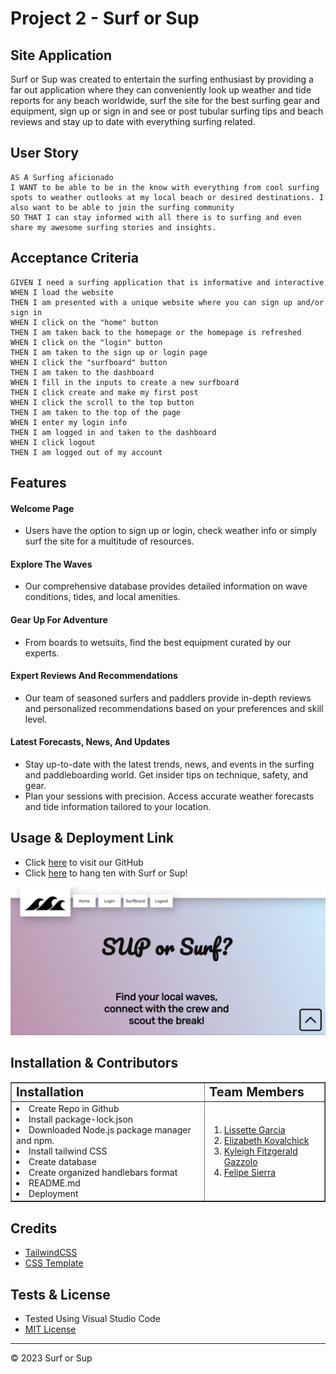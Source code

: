 # Project 2 - Surf or Sup
## Site Application
Surf or Sup was created to entertain the surfing enthusiast by providing a far out application where they can conveniently look up weather and tide reports for any beach worldwide, surf the site for the best surfing gear and equipment, sign up or sign in and see or post tubular surfing tips and beach reviews and stay up to date with everything surfing related.

## User Story
```
AS A Surfing aficionado
I WANT to be able to be in the know with everything from cool surfing spots to weather outlooks at my local beach or desired destinations. I also want to be able to join the surfing community
SO THAT I can stay informed with all there is to surfing and even share my awesome surfing stories and insights.
```

## Acceptance Criteria
``` 
GIVEN I need a surfing application that is informative and interactive 
WHEN I load the website
THEN I am presented with a unique website where you can sign up and/or sign in
WHEN I click on the "home" button
THEN I am taken back to the homepage or the homepage is refreshed
WHEN I click on the "login" button
THEN I am taken to the sign up or login page
WHEN I click the "surfboard" button
THEN I am taken to the dashboard
WHEN I fill in the inputs to create a new surfboard 
THEN I click create and make my first post
WHEN I click the scroll to the top button
THEN I am taken to the top of the page
WHEN I enter my login info
THEN I am logged in and taken to the dashboard
WHEN I click logout 
THEN I am logged out of my account
``` 
## Features

#### Welcome Page
* Users have the option to sign up or login, check weather info or simply surf the site for a multitude of resources.

#### Explore The Waves
* Our comprehensive database provides detailed information on wave conditions, tides, and local amenities. 

#### Gear Up For Adventure
* From boards to wetsuits, find the best equipment curated by our experts.

#### Expert Reviews And Recommendations
* Our team of seasoned surfers and paddlers provide in-depth reviews and personalized recommendations based on your preferences and skill level.

#### Latest Forecasts, News, And Updates
* Stay up-to-date with the latest trends, news, and events in the surfing and paddleboarding world. Get insider tips on technique, safety, and gear.
* Plan your sessions with precision. Access accurate weather forecasts and tide information tailored to your location.


## Usage & Deployment Link

- Click <a href="https://github.com/kfitzGazz/project2-UM">here</a> to visit our GitHub
- Click <a href="">here</a> to hang ten with Surf or Sup!

<img src="./public/images/readmephoto.png" alt="photo of website"></img>

## Installation & Contributors
<table border="1">
 <tr>
    <td><b style="font-size:20px">Installation</b></td>
    <td><b style="font-size:20px">Team Members</b></td>
 </tr>
 <tr>
    <td>
        <li>Create Repo in Github</li>
        <li>Install package-lock.json  </li>
        <li>Downloaded Node.js package manager and npm.  </li>
        <li>Install tailwind CSS  </li>
        <li>Create database</li>
        <li>Create organized handlebars format</li>
        <li>README.md</li>
        <li>Deployment</li>
    </td>
<td>
    <ol>
        <li><a href ="https://github.com/bizwliz">Lissette Garcia</a></li>
        <li><a href ="https://github.com/ekovalchick">Elizabeth Kovalchick</a></li>
        <li><a href ="https://github.com/kfitzGazz">Kyleigh Fitzgerald Gazzolo</a></li>
        <li><a href ="https://github.com/felipesierra10">Felipe Sierra</a></li>
        </ol>
    </td>
</tr>
</table>

## Credits
- <a href="https://tailwindcss.com/">TailwindCSS</a>
- <a href="https://www.free-css.com/free-css-templates/page239/surf-camp">CSS Template</a>

## Tests & License

- Tested Using Visual Studio Code
- [MIT License](https://opensource.org/licenses/MIT)
- - -
© 2023 Surf or Sup